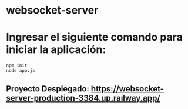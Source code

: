 # websocket-server

# Ingresar el siguiente comando para iniciar la aplicación:

```
npm init
node app.js
```

## Proyecto Desplegado: https://websocket-server-production-3384.up.railway.app/
